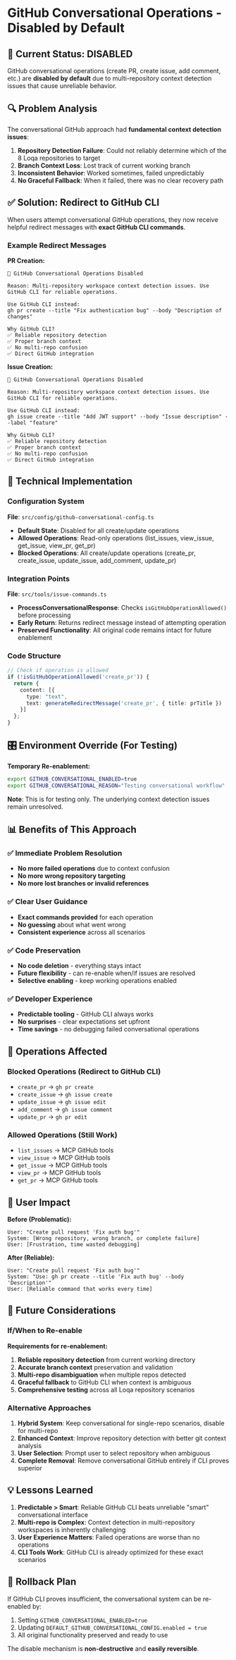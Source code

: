 # GitHub Conversational Operations - Disabled by Default

## 🚫 Current Status: DISABLED

GitHub conversational operations (create PR, create issue, add comment, etc.) are **disabled by default** due to multi-repository context detection issues that cause unreliable behavior.

## 🔍 Problem Analysis

The conversational GitHub approach had **fundamental context detection issues**:

1. **Repository Detection Failure**: Could not reliably determine which of the 8 Loqa repositories to target
2. **Branch Context Loss**: Lost track of current working branch
3. **Inconsistent Behavior**: Worked sometimes, failed unpredictably
4. **No Graceful Fallback**: When it failed, there was no clear recovery path

## ✅ Solution: Redirect to GitHub CLI

When users attempt conversational GitHub operations, they now receive helpful redirect messages with **exact GitHub CLI commands**.

### Example Redirect Messages

**PR Creation:**
```
🚫 GitHub Conversational Operations Disabled

Reason: Multi-repository workspace context detection issues. Use GitHub CLI for reliable operations.

Use GitHub CLI instead:
gh pr create --title "Fix authentication bug" --body "Description of changes"

Why GitHub CLI?
✅ Reliable repository detection
✅ Proper branch context
✅ No multi-repo confusion
✅ Direct GitHub integration
```

**Issue Creation:**
```
🚫 GitHub Conversational Operations Disabled

Reason: Multi-repository workspace context detection issues. Use GitHub CLI for reliable operations.

Use GitHub CLI instead:
gh issue create --title "Add JWT support" --body "Issue description" --label "feature"

Why GitHub CLI?
✅ Reliable repository detection
✅ Proper branch context
✅ No multi-repo confusion
✅ Direct GitHub integration
```

## 🔧 Technical Implementation

### Configuration System

**File**: `src/config/github-conversational-config.ts`

- **Default State**: Disabled for all create/update operations
- **Allowed Operations**: Read-only operations (list_issues, view_issue, get_issue, view_pr, get_pr)
- **Blocked Operations**: All create/update operations (create_pr, create_issue, update_issue, add_comment, update_pr)

### Integration Points

**File**: `src/tools/issue-commands.ts`

- **ProcessConversationalResponse**: Checks `isGitHubOperationAllowed()` before processing
- **Early Return**: Returns redirect message instead of attempting operation
- **Preserved Functionality**: All original code remains intact for future enablement

### Code Structure

```typescript
// Check if operation is allowed
if (!isGitHubOperationAllowed('create_pr')) {
  return {
    content: [{
      type: "text",
      text: generateRedirectMessage('create_pr', { title: prTitle })
    }]
  };
}
```

## 🎛️ Environment Override (For Testing)

**Temporary Re-enablement:**
```bash
export GITHUB_CONVERSATIONAL_ENABLED=true
export GITHUB_CONVERSATIONAL_REASON="Testing conversational workflow"
```

**Note**: This is for testing only. The underlying context detection issues remain unresolved.

## 📊 Benefits of This Approach

### ✅ **Immediate Problem Resolution**
- **No more failed operations** due to context confusion
- **No more wrong repository targeting**
- **No more lost branches or invalid references**

### ✅ **Clear User Guidance**
- **Exact commands provided** for each operation
- **No guessing** about what went wrong
- **Consistent experience** across all scenarios

### ✅ **Code Preservation**
- **No code deletion** - everything stays intact
- **Future flexibility** - can re-enable when/if issues are resolved
- **Selective enabling** - keep working operations enabled

### ✅ **Developer Experience**
- **Predictable tooling** - GitHub CLI always works
- **No surprises** - clear expectations set upfront
- **Time savings** - no debugging failed conversational operations

## 🚨 Operations Affected

### Blocked Operations (Redirect to GitHub CLI)
- `create_pr` → `gh pr create`
- `create_issue` → `gh issue create`
- `update_issue` → `gh issue edit`
- `add_comment` → `gh issue comment`
- `update_pr` → `gh pr edit`

### Allowed Operations (Still Work)
- `list_issues` → MCP GitHub tools
- `view_issue` → MCP GitHub tools
- `get_issue` → MCP GitHub tools
- `view_pr` → MCP GitHub tools
- `get_pr` → MCP GitHub tools

## 🎯 User Impact

**Before (Problematic):**
```
User: "Create pull request 'Fix auth bug'"
System: [Wrong repository, wrong branch, or complete failure]
User: [Frustration, time wasted debugging]
```

**After (Reliable):**
```
User: "Create pull request 'Fix auth bug'"
System: "Use: gh pr create --title 'Fix auth bug' --body 'Description'"
User: [Reliable command that works every time]
```

## 🔮 Future Considerations

### If/When to Re-enable

**Requirements for re-enablement:**
1. **Reliable repository detection** from current working directory
2. **Accurate branch context** preservation and validation
3. **Multi-repo disambiguation** when multiple repos detected
4. **Graceful fallback** to GitHub CLI when context is ambiguous
5. **Comprehensive testing** across all Loqa repository scenarios

### Alternative Approaches

1. **Hybrid System**: Keep conversational for single-repo scenarios, disable for multi-repo
2. **Enhanced Context**: Improve repository detection with better git context analysis
3. **User Selection**: Prompt user to select repository when ambiguous
4. **Complete Removal**: Remove conversational GitHub entirely if CLI proves superior

## 💡 Lessons Learned

1. **Predictable > Smart**: Reliable GitHub CLI beats unreliable "smart" conversational interface
2. **Multi-repo is Complex**: Context detection in multi-repository workspaces is inherently challenging
3. **User Experience Matters**: Failed operations are worse than no operations
4. **CLI Tools Work**: GitHub CLI is already optimized for these exact scenarios

## 🔄 Rollback Plan

If GitHub CLI proves insufficient, the conversational system can be re-enabled by:

1. Setting `GITHUB_CONVERSATIONAL_ENABLED=true`
2. Updating `DEFAULT_GITHUB_CONVERSATIONAL_CONFIG.enabled = true`
3. All original functionality preserved and ready to use

The disable mechanism is **non-destructive** and **easily reversible**.